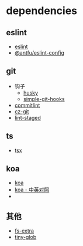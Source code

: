 # dependencies

## eslint

- [eslint](https://eslint.org/docs/latest/use/getting-started)
- [@antfu/eslint-config](https://github.com/antfu/eslint-config)

## git

- 钩子
  - [husky](https://typicode.github.io/husky/zh/get-started.html)
  - [simple-git-hooks](https://github.com/toplenboren/simple-git-hooks)
- [commitlint](https://commitlint.js.org/guides/getting-started.html)
- [cz-git](https://cz-git.qbb.sh/zh/guide/)
- [lint-staged](https://github.com/lint-staged/lint-staged)

## ts

- [tsx](https://tsx.is/getting-started)

## koa

- [koa](https://koajs.com/)
- [koa - 中英对照](https://koa.nodejs.cn/)
-

## 其他

- [fs-extra](https://github.com/jprichardson/node-fs-extra)
- [tiny-glob](https://github.com/terkelg/tiny-glob)
